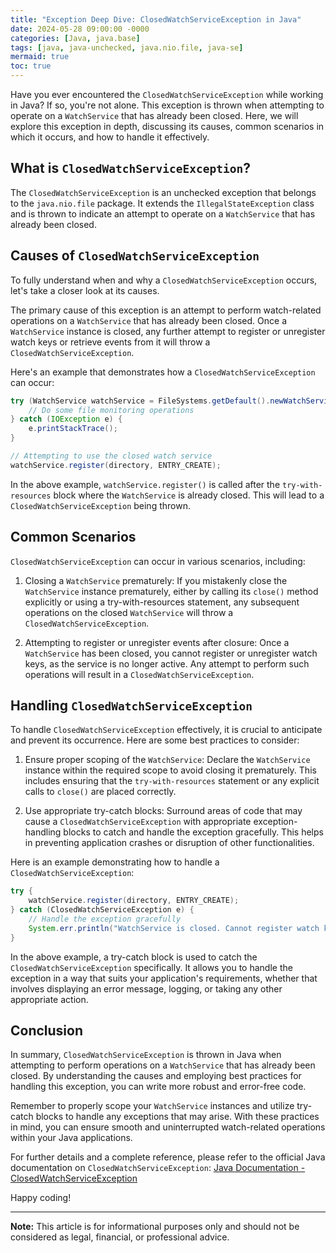 ```yaml
---
title: "Exception Deep Dive: ClosedWatchServiceException in Java"
date: 2024-05-28 09:00:00 -0000
categories: [Java, java.base]
tags: [java, java-unchecked, java.nio.file, java-se]
mermaid: true
toc: true
---
```



Have you ever encountered the `ClosedWatchServiceException` while working in Java? If so, you're not alone. This exception is thrown when attempting to operate on a `WatchService` that has already been closed. Here, we will explore this exception in depth, discussing its causes, common scenarios in which it occurs, and how to handle it effectively.

## What is `ClosedWatchServiceException`?

The `ClosedWatchServiceException` is an unchecked exception that belongs to the `java.nio.file` package. It extends the `IllegalStateException` class and is thrown to indicate an attempt to operate on a `WatchService` that has already been closed.

## Causes of `ClosedWatchServiceException`

To fully understand when and why a `ClosedWatchServiceException` occurs, let's take a closer look at its causes.

The primary cause of this exception is an attempt to perform watch-related operations on a `WatchService` that has already been closed. Once a `WatchService` instance is closed, any further attempt to register or unregister watch keys or retrieve events from it will throw a `ClosedWatchServiceException`.

Here's an example that demonstrates how a `ClosedWatchServiceException` can occur:

```java
try (WatchService watchService = FileSystems.getDefault().newWatchService()) {
    // Do some file monitoring operations
} catch (IOException e) {
    e.printStackTrace();
}

// Attempting to use the closed watch service
watchService.register(directory, ENTRY_CREATE);
```

In the above example, `watchService.register()` is called after the `try-with-resources` block where the `WatchService` is already closed. This will lead to a `ClosedWatchServiceException` being thrown.

## Common Scenarios

`ClosedWatchServiceException` can occur in various scenarios, including:

1. Closing a `WatchService` prematurely: If you mistakenly close the `WatchService` instance prematurely, either by calling its `close()` method explicitly or using a try-with-resources statement, any subsequent operations on the closed `WatchService` will throw a `ClosedWatchServiceException`.

2. Attempting to register or unregister events after closure: Once a `WatchService` has been closed, you cannot register or unregister watch keys, as the service is no longer active. Any attempt to perform such operations will result in a `ClosedWatchServiceException`.

## Handling `ClosedWatchServiceException`

To handle `ClosedWatchServiceException` effectively, it is crucial to anticipate and prevent its occurrence. Here are some best practices to consider:

1. Ensure proper scoping of the `WatchService`: Declare the `WatchService` instance within the required scope to avoid closing it prematurely. This includes ensuring that the `try-with-resources` statement or any explicit calls to `close()` are placed correctly.

2. Use appropriate try-catch blocks: Surround areas of code that may cause a `ClosedWatchServiceException` with appropriate exception-handling blocks to catch and handle the exception gracefully. This helps in preventing application crashes or disruption of other functionalities.

Here is an example demonstrating how to handle a `ClosedWatchServiceException`:

```java
try {
    watchService.register(directory, ENTRY_CREATE);
} catch (ClosedWatchServiceException e) {
    // Handle the exception gracefully
    System.err.println("WatchService is closed. Cannot register watch keys.");
}
```

In the above example, a try-catch block is used to catch the `ClosedWatchServiceException` specifically. It allows you to handle the exception in a way that suits your application's requirements, whether that involves displaying an error message, logging, or taking any other appropriate action.

## Conclusion

In summary, `ClosedWatchServiceException` is thrown in Java when attempting to perform operations on a `WatchService` that has already been closed. By understanding the causes and employing best practices for handling this exception, you can write more robust and error-free code.

Remember to properly scope your `WatchService` instances and utilize try-catch blocks to handle any exceptions that may arise. With these practices in mind, you can ensure smooth and uninterrupted watch-related operations within your Java applications.

For further details and a complete reference, please refer to the official Java documentation on `ClosedWatchServiceException`: [Java Documentation - ClosedWatchServiceException](https://docs.oracle.com/en/java/javase/15/docs/api/java.base/java/nio/file/ClosedWatchServiceException.html)

Happy coding!

---

**Note:** This article is for informational purposes only and should not be considered as legal, financial, or professional advice.